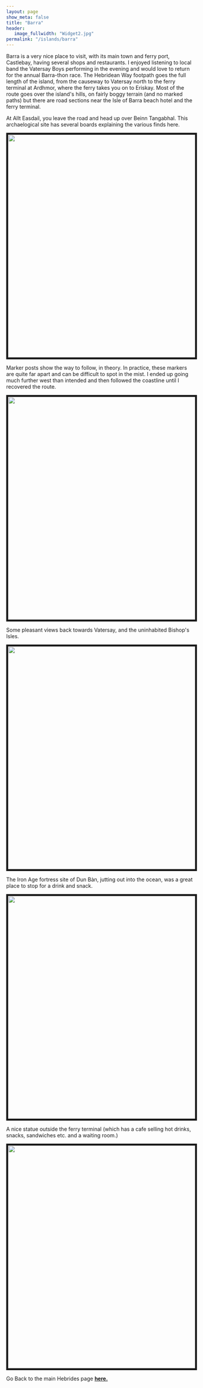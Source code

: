```yaml
---
layout: page
show_meta: false
title: "Barra"
header:
   image_fullwidth: "Widget2.jpg"
permalink: "/islands/barra"
---
```

Barra is a very nice place to visit, with its main town and ferry port, Castlebay, having several shops and restaurants. I enjoyed listening to local band the Vatersay Boys performing in the evening and would love to return for the annual Barra-thon race. The Hebridean Way footpath goes the full length of the island, from the causeway to Vatersay north to the ferry terminal at Ardhmor, where the ferry takes you on to Eriskay. Most of the route goes over the island's hills, on fairly boggy terrain (and no marked paths) but there are road sections near the Isle of Barra beach hotel and the ferry terminal.

At Allt Easdail, you leave the road and head up over Beinn Tangabhal. This archaelogical site has several boards explaining the various finds here.

<img src="{{ site.urlimg }}IMG_20190903_104536237_HDR.jpg" width="800" height="600" border="5">

Marker posts show the way to follow, in theory. In practice, these markers are quite far apart and can be difficult to spot in the mist. I ended up going much further west than intended and then followed the coastline until I recovered the route.

<img src="{{ site.urlimg }}IMG_20190903_104836157_HDR.jpg" width="800" height="600" border="5">

Some pleasant views back towards Vatersay, and the uninhabited Bishop's Isles.

<img src="{{ site.urlimg }}IMG_20190903_104841273_HDR.jpg" width="800" height="600" border="5">

The Iron Age fortress site of Dun Bàn, jutting out into the ocean, was a great place to stop for a drink and snack.

<img src="{{ site.urlimg }}IMG_20190903_123427762_HDR.jpg" width="800" height="600" border="5">

A nice statue outside the ferry terminal (which has a cafe selling hot drinks, snacks, sandwiches etc. and a waiting room.)

<img src="{{ site.urlimg }}IMG_20190904_085738296_HDR.jpg" width="800" height="600" border="5">

Go Back to the main Hebrides page **<a href="{{ site.url }}{{ site.baseurl }}/islands/hebrides">here.</a>**
